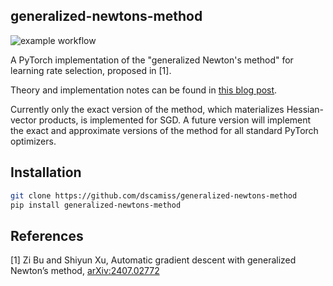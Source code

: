 ## generalized-newtons-method

![example workflow](https://github.com/github/docs/actions/workflows/main.yml/badge.svg)

A PyTorch implementation of the "generalized Newton's method" for learning rate selection, proposed in [1].

Theory and implementation notes can be found in [this blog post](https://dscamiss.github.io/blog/posts/generalized_newtons_method).

Currently only the exact version of the method, which materializes Hessian-vector products, is implemented for SGD.
A future version will implement the exact and approximate versions of the method for all standard PyTorch optimizers.

## Installation

```bash
git clone https://github.com/dscamiss/generalized-newtons-method
pip install generalized-newtons-method
```
## References

[1] Zi Bu and Shiyun Xu, Automatic gradient descent with generalized Newton’s method, [arXiv:2407.02772](https://arxiv.org/abs/2407.02772)
